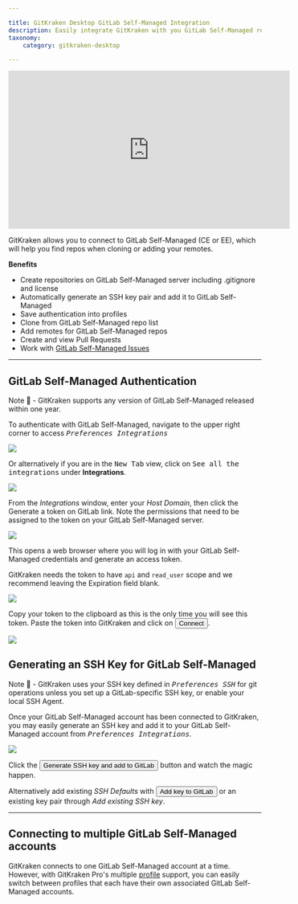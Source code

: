 ```yaml
---

title: GitKraken Desktop GitLab Self-Managed Integration
description: Easily integrate GitKraken with you GitLab Self-Managed repository. Learn how to link GitKraken and GitLab Self-Managed by following these steps.
taxonomy:
    category: gitkraken-desktop

---
```


<div class='embed-container embed-container--16-9'>
    <iframe width="560" height="315" src="https://www.youtube.com/embed/BhIX7fGSM8k?ecver=1" frameborder="0" allowfullscreen></iframe>
</div>

GitKraken allows you to connect to GitLab Self-Managed (CE or EE), which will help you find repos when cloning or adding your remotes.

**Benefits**

* Create repositories on GitLab Self-Managed server including .gitignore and license
* Automatically generate an SSH key pair and add it to GitLab Self-Managed
* Save authentication into profiles
* Clone from GitLab Self-Managed repo list
* Add remotes for GitLab Self-Managed repos
* Create and view Pull Requests
* Work with [GitLab Self-Managed Issues](/integrations/gitlab-self-managed-issues/)

***
## GitLab Self-Managed Authentication

<div class='callout callout'>
    <p>Note 📝 - GitKraken supports any version of GitLab Self-Managed released within one year.</p>
</div>

To authenticate with GitLab Self-Managed, navigate to the upper right corner to access <kbd><i> <i class="fas fa-cog"></i> Preferences    <i class='fa fa-caret-right'></i>     Integrations</i></kbd>

<img src="/wp-content/uploads/preferences.png" srcset="/wp-content/uploads/preferences@2x.png" class="img-bordered img-responsive center">

Or alternatively if you are in the <kbd>New Tab</kbd> view, click on <kbd>See all the integrations</kbd> under <strong>Integrations</strong>.

<img src="/wp-content/uploads/gkc-newtab-integrations.png" srcset="/wp-content/uploads/gkc-newtab-integrations@2x.png" class="img-bordered img-responsive center">

From the _Integrations_ window, enter your _Host Domain_, then click the Generate a token on GitLab link.  Note the permissions that need to be assigned to the token on your GitLab Self-Managed server.

<img src="/wp-content/uploads/authentication-gitlab-self-managed.png" srcset="/wp-content/uploads/authentication-gitlab-self-managed@2x.png" class="img-bordered img-responsive center">

This opens a web browser where you will log in with your GitLab Self-Managed credentials and generate an access token.

GitKraken needs the token to have `api` and `read_user` scope and we recommend leaving the Expiration field blank.

<img src="/wp-content/uploads/access-token-gitlab-self-managed.png" srcset="/wp-content/uploads/access-token-gitlab-self-managed@2x.png" class="img-bordered img-responsive center">

Copy your token to the clipboard as this is the only time you will see this token.  Paste the token into GitKraken and click on <button class='button button--success button--ui button--nolink'>Connect</button>.

<img src="/wp-content/uploads/authentication-connect-gitlab-self-managed.png" srcset="/wp-content/uploads/authentication-connect-gitlab-self-managed@2x.png" class="img-bordered img-responsive center">

## Generating an SSH Key for GitLab Self-Managed

<div class='callout callout'>
    <p>Note 📝 - GitKraken uses your SSH key defined in <kbd><i>Preferences  <i class='fa fa-caret-right'></i>  SSH</i></kbd> for git operations unless you set up a GitLab-specific SSH key, or enable your local SSH Agent.</p>
</div>

Once your GitLab Self-Managed account has been connected to GitKraken, you may easily generate an SSH key and add it to your GitLab Self-Managed account from <kbd><i>Preferences    <i class='fa fa-caret-right'></i>     Integrations</i></kbd>.

<img src="/wp-content/uploads/ssh-gitlab-self-managed.png" srcset="/wp-content/uploads/ssh-gitlab-self-managed@2x.png" class="img-bordered img-responsive center">

Click the <button class='button button--success button--ui button--nolink'>Generate SSH key and add to GitLab</button> button and watch the magic happen.

Alternatively add existing  _SSH Defaults_ with <button class='button button--uiorange button--ui button--nolink'>Add key to GitLab</button> or an existing key pair through _Add existing SSH key_.

***

## Connecting to multiple GitLab Self-Managed accounts

GitKraken connects to one GitLab Self-Managed account at a time. However, with GitKraken Pro's multiple <a href="/start-here/profiles">profile</a> support, you can easily switch between profiles that each have their own associated GitLab Self-Managed accounts.
